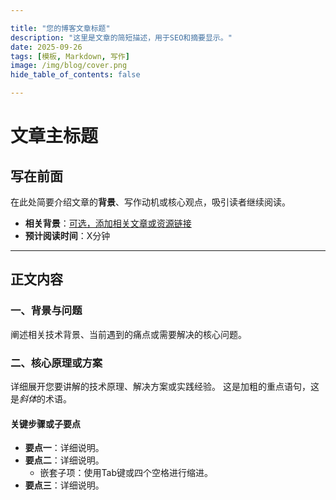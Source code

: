 ```yaml
---

title: "您的博客文章标题"
description: "这里是文章的简短描述，用于SEO和摘要显示。"
date: 2025-09-26
tags: [模板, Markdown, 写作]
image: /img/blog/cover.png
hide_table_of_contents: false

---
```


# 文章主标题

## 写在前面

在此处简要介绍文章的**背景**、写作动机或核心观点，吸引读者继续阅读。

- **相关背景**：[可选，添加相关文章或资源链接]()
- **预计阅读时间**：X分钟

---

## 正文内容

### 一、背景与问题

阐述相关技术背景、当前遇到的痛点或需要解决的核心问题。

### 二、核心原理或方案

详细展开您要讲解的技术原理、解决方案或实践经验。
这是加粗的重点语句，这是*斜体*的术语。

#### 关键步骤或子要点

- **要点一**：详细说明。
- **要点二**：详细说明。
  - 嵌套子项：使用Tab键或四个空格进行缩进。
- **要点三**：详细说明。

